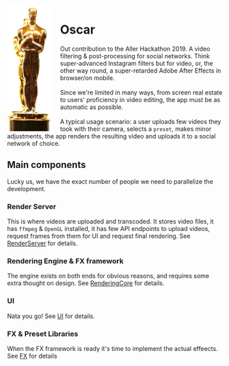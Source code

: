 <img style="float: left;margin-right:20px" src="doc/oscar.png">

# Oscar
Out contribution to the Aller Hackathon 2019.
A video filtering & post-processing for social networks. Think super-advanced Instagram filters but for video, or, the other way round, a super-retarded Adobe After Effects in browser/on mobile.<br><br>Since we're limited in many ways, from screen real estate to users' proficiency in video editing, the app must be as automatic as possible.<br><br>A typical usage scenario: a user uploads few videos they took with their camera, selects a `preset`, makes minor adjustments, the app renders the resulting video and uploads it to a social network of choice.<br style="clear:both" />

## Main components
Lucky us, we have the exact number of people we need to parallelize the development.

### Render Server
This is where videos are uploaded and transcoded. It stores video files, it has `ffmpeg` & `OpenGL` installed, it has few API endpoints to upload videos, request frames from them for UI and request final rendering. See [RenderServer](doc/RenderServer.md) for details.

### Rendering Engine & FX framework
The engine exists on both ends for obvious reasons, and requires some extra thought on design. See [RenderingCore](doc/RenderingCore.md) for details.

### UI
Nata you go! See [UI](doc/UI.md) for details.

### FX & Preset Libraries
When the FX framework is ready it's time to implement the actual effeects. See [FX](doc/FX.md) for details